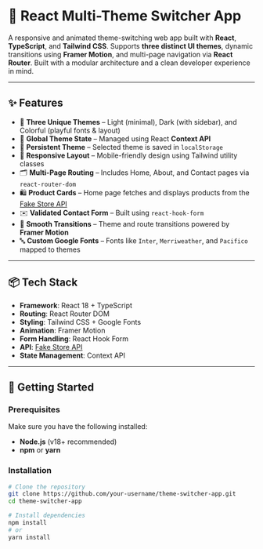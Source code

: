 # 🎨 React Multi-Theme Switcher App

A responsive and animated theme-switching web app built with **React**, **TypeScript**, and **Tailwind CSS**. Supports **three distinct UI themes**, dynamic transitions using **Framer Motion**, and multi-page navigation via **React Router**. Built with a modular architecture and a clean developer experience in mind.

---

## ✨ Features

- 🎨 **Three Unique Themes** – Light (minimal), Dark (with sidebar), and Colorful (playful fonts & layout)
- 🧠 **Global Theme State** – Managed using React **Context API**
- 💾 **Persistent Theme** – Selected theme is saved in `localStorage`
- 📱 **Responsive Layout** – Mobile-friendly design using Tailwind utility classes
- 🗂️ **Multi-Page Routing** – Includes Home, About, and Contact pages via `react-router-dom`
- 🛍️ **Product Cards** – Home page fetches and displays products from the [Fake Store API](https://fakestoreapi.com/)
- ✉️ **Validated Contact Form** – Built using `react-hook-form`
- 🎥 **Smooth Transitions** – Theme and route transitions powered by **Framer Motion**
- 🔤 **Custom Google Fonts** – Fonts like `Inter`, `Merriweather`, and `Pacifico` mapped to themes

---

## 📦 Tech Stack

- **Framework**: React 18 + TypeScript
- **Routing**: React Router DOM
- **Styling**: Tailwind CSS + Google Fonts
- **Animation**: Framer Motion
- **Form Handling**: React Hook Form
- **API**: [Fake Store API](https://fakestoreapi.com/)
- **State Management**: Context API

---

## 🚀 Getting Started

### Prerequisites

Make sure you have the following installed:

- **Node.js** (v18+ recommended)
- **npm** or **yarn**

### Installation

```bash
# Clone the repository
git clone https://github.com/your-username/theme-switcher-app.git
cd theme-switcher-app

# Install dependencies
npm install
# or
yarn install
